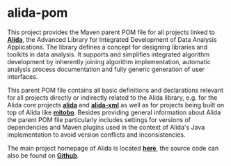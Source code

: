 # alida-pom
This project provides the Maven parent POM file for all projects linked to [**Alida**](http://www.informatik.uni-halle.de/alida), the Advanced Library for Integrated Development of Data Analysis Applications. The library defines a concept for designing libraries and toolkits in data analysis. It supports and simplifies integrated algorithm development by inherently joining algorithm implementation, automatic analysis process documentation and fully generic generation of user interfaces.

This parent POM file contains all basic definitions and declarations relevant for all projects directly or indirectly related to the Alida library, e.g. for the Alida core projects [**alida**](https://github.com/alida-hub/alida) and [**alida-xml**](https://github.com/alida-hub/alida.xml) as well as for projects being built on top of Alida like [**mitobo**](https://github.com/mitobo-hub/mitobo). Besides providing general information about Alida the parent POM file particularly includes settings for versions of dependencies and Maven plugins used in the context of Alida's Java implementation to avoid version conflicts and inconsistencies.

The main project homepage of Alida is located [**here**](http://www.informatik.uni-halle.de/alida), the source code can also be found on [**Github**](https://github.com/alida-hub/alida).
